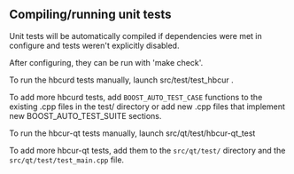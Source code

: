 Compiling/running unit tests
------------------------------------

Unit tests will be automatically compiled if dependencies were met in configure
and tests weren't explicitly disabled.

After configuring, they can be run with 'make check'.

To run the hbcurd tests manually, launch src/test/test_hbcur .

To add more hbcurd tests, add `BOOST_AUTO_TEST_CASE` functions to the existing
.cpp files in the test/ directory or add new .cpp files that
implement new BOOST_AUTO_TEST_SUITE sections.

To run the hbcur-qt tests manually, launch src/qt/test/hbcur-qt_test

To add more hbcur-qt tests, add them to the `src/qt/test/` directory and
the `src/qt/test/test_main.cpp` file.
